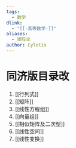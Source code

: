 ```yaml
---
tags:
  - 数学
dlink:
  - "[[-高等数学-]]"
aliases:
  - 矩阵论
author: Cyletix
---
```

# 同济版目录改
1. [[行列式]]
2. [[矩阵]]
3. [[线性方程组]]
4. [[向量组]]
5. [[相似矩阵及二次型]]
6. [[线性空间]]
7. [[线性变换]]
